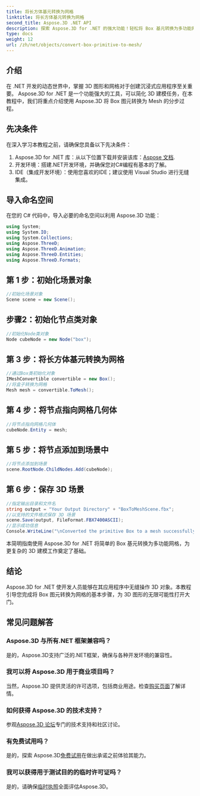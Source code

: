 ```yaml
---
title: 将长方体基元转换为网格
linktitle: 将长方体基元转换为网格
second_title: Aspose.3D .NET API
description: 探索 Aspose.3D for .NET 的强大功能！轻松将 Box 基元转换为多功能网格。立即提升您的 3D 图形游戏水平。
type: docs
weight: 12
url: /zh/net/objects/convert-box-primitive-to-mesh/
---
```

## 介绍
在 .NET 开发的动态世界中，掌握 3D 图形和网格对于创建沉浸式应用程序至关重要。 Aspose.3D for .NET 是一个功能强大的工具，可以简化 3D 建模任务，在本教程中，我们将重点介绍使用 Aspose.3D 将 Box 图元转换为 Mesh 的分步过程。
## 先决条件
在深入学习本教程之前，请确保您具备以下先决条件：
1.  Aspose.3D for .NET 库：从以下位置下载并安装该库：[Aspose 文档](https://reference.aspose.com/3d/net/).
2. 开发环境：搭建.NET开发环境，并确保您对C#编程有基本的了解。
3. IDE（集成开发环境）：使用您喜欢的IDE；建议使用 Visual Studio 进行无缝集成。
## 导入命名空间
在您的 C# 代码中，导入必要的命名空间以利用 Aspose.3D 功能：
```csharp
using System;
using System.IO;
using System.Collections;
using Aspose.ThreeD;
using Aspose.ThreeD.Animation;
using Aspose.ThreeD.Entities;
using Aspose.ThreeD.Formats;
```
## 第 1 步：初始化场景对象
```csharp
//初始化场景对象
Scene scene = new Scene();
```
## 步骤2：初始化节点类对象
```csharp
//初始化Node类对象
Node cubeNode = new Node("box");
```
## 第 3 步：将长方体基元转换为网格
```csharp
//通过Box类初始化对象
IMeshConvertible convertible = new Box();
//将盒子转换为网格
Mesh mesh = convertible.ToMesh();
```
## 第 4 步：将节点指向网格几何体
```csharp
//将节点指向网格几何体
cubeNode.Entity = mesh;
```
## 第 5 步：将节点添加到场景中
```csharp
//将节点添加到场景
scene.RootNode.ChildNodes.Add(cubeNode);
```
## 第 6 步：保存 3D 场景
```csharp
//指定输出目录和文件名
string output = "Your Output Directory" + "BoxToMeshScene.fbx";
//以支持的文件格式保存 3D 场景
scene.Save(output, FileFormat.FBX7400ASCII);
//显示成功信息
Console.WriteLine("\nConverted the primitive Box to a mesh successfully.\nFile saved at " + output);
```
本简明指南使用 Aspose.3D for .NET 将简单的 Box 基元转换为多功能网格，为更复杂的 3D 建模工作奠定了基础。
## 结论
Aspose.3D for .NET 使开发人员能够在其应用程序中无缝操作 3D 对象。本教程引导您完成将 Box 图元转换为网格的基本步骤，为 3D 图形的无限可能性打开大门。
## 常见问题解答
### Aspose.3D 与所有.NET 框架兼容吗？
是的，Aspose.3D支持广泛的.NET框架，确保与各种开发环境的兼容性。
### 我可以将 Aspose.3D 用于商业项目吗？
当然，Aspose.3D 提供灵活的许可选项，包括商业用途。检查[购买页面](https://purchase.aspose.com/buy)了解详情。
### 如何获得 Aspose.3D 的技术支持？
参观[Aspose.3D 论坛](https://forum.aspose.com/c/3d/18)专门的技术支持和社区讨论。
### 有免费试用吗？
是的，探索 Aspose.3D[免费试用](https://releases.aspose.com/)在做出承诺之前体验其能力。
### 我可以获得用于测试目的的临时许可证吗？
是的，请确保[临时执照](https://purchase.aspose.com/temporary-license/)全面评估Aspose.3D。